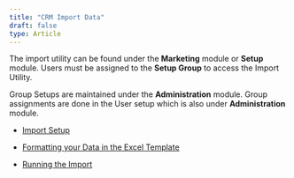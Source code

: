 ```yaml
---
title: "CRM Import Data"
draft: false
type: Article
---
```



The import utility can be found under the **Marketing** module or **Setup** module. Users must be assigned to the **Setup Group** to access the Import Utility.  

Group Setups are maintained under the **Administration** module. Group assignments are done in the User setup which is also under **Administration** module.  

- [Import Setup ](Import-Setup.md)

- [Formatting your Data in the Excel Template ](Formatting-your-Data-in-the-Excel-Template.md)

- [Running the Import ](Running-the-Import.md)